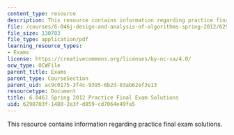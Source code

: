 ```yaml
---
content_type: resource
description: This resource contains information regarding practice final exam solutions.
file: /courses/6-046j-design-and-analysis-of-algorithms-spring-2012/6298703f14802e3fd859cd7064e49fa5_MIT6_046JS12_final_prac_sol.pdf
file_size: 130703
file_type: application/pdf
learning_resource_types:
- Exams
license: https://creativecommons.org/licenses/by-nc-sa/4.0/
ocw_type: OCWFile
parent_title: Exams
parent_type: CourseSection
parent_uid: ac9c0175-3f4c-9395-6b2d-83ab62ef3e13
resourcetype: Document
title: 6.046J Spring 2012 Practice Final Exam Solutions
uid: 6298703f-1480-2e3f-d859-cd7064e49fa5
---
```

This resource contains information regarding practice final exam solutions.